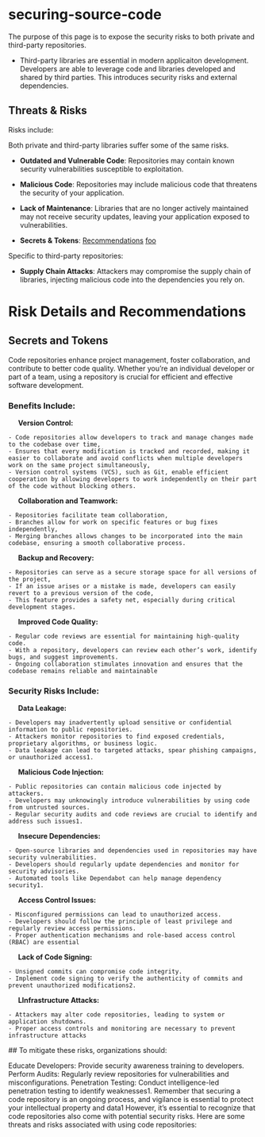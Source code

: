 # securing-source-code

The purpose of this page is to expose the security risks to both private and third-party repositories.

  -  Third-party libraries are essential in modern applicaiton development. Developers are able to leverage code and libraries developed and shared by third parties. This introduces security risks and external dependencies.

## Threats & Risks ##

Risks include:

Both private and third-party libraries suffer some of the same risks.

  -  **Outdated and Vulnerable Code**: Repositories may contain known security vulnerabilities susceptible to exploitation.
  -  **Malicious Code**: Repositories may include malicious code that threatens the security of your application.

  -  **Lack of Maintenance**: Libraries that are no longer actively maintained may not receive security updates, leaving your application exposed to vulnerabilities.
  -  **Secrets & Tokens**: [Recommendations](#secrets-and-tokens) [foo](#foo)

Specific to third-party repositories:
  -  **Supply Chain Attacks**: Attackers may compromise the supply chain of libraries, injecting malicious code into the dependencies you rely on.


# Risk Details and Recommendations

## Secrets and Tokens

Code repositories enhance project management, foster collaboration, and contribute to better code quality. Whether you’re an individual developer or part of a team, using a repository is crucial for efficient and effective software development.

  ### Benefits Include:

&nbsp;&nbsp;&nbsp;&nbsp;&nbsp;**Version Control:**
    
    - Code repositories allow developers to track and manage changes made to the codebase over time,
    - Ensures that every modification is tracked and recorded, making it easier to collaborate and avoid conflicts when multiple developers work on the same project simultaneously,
    - Version control systems (VCS), such as Git, enable efficient cooperation by allowing developers to work independently on their part of the code without blocking others.

&nbsp;&nbsp;&nbsp;&nbsp;&nbsp;**Collaboration and Teamwork:**

    - Repositories facilitate team collaboration,
    - Branches allow for work on specific features or bug fixes independently,
    - Merging branches allows changes to be incorporated into the main codebase, ensuring a smooth collaborative process.

&nbsp;&nbsp;&nbsp;&nbsp;&nbsp;**Backup and Recovery:**

    - Repositories can serve as a secure storage space for all versions of the project,
    - If an issue arises or a mistake is made, developers can easily revert to a previous version of the code,
    - This feature provides a safety net, especially during critical development stages.

&nbsp;&nbsp;&nbsp;&nbsp;&nbsp;**Improved Code Quality:**

    - Regular code reviews are essential for maintaining high-quality code.
    - With a repository, developers can review each other’s work, identify bugs, and suggest improvements.
    - Ongoing collaboration stimulates innovation and ensures that the codebase remains reliable and maintainable

### Security Risks Include:

&nbsp;&nbsp;&nbsp;&nbsp;&nbsp;**Data Leakage:**

    - Developers may inadvertently upload sensitive or confidential information to public repositories.
    - Attackers monitor repositories to find exposed credentials, proprietary algorithms, or business logic.
    - Data leakage can lead to targeted attacks, spear phishing campaigns, or unauthorized access1.

&nbsp;&nbsp;&nbsp;&nbsp;&nbsp;**Malicious Code Injection:**

    - Public repositories can contain malicious code injected by attackers.
    - Developers may unknowingly introduce vulnerabilities by using code from untrusted sources.
    - Regular security audits and code reviews are crucial to identify and address such issues1.


&nbsp;&nbsp;&nbsp;&nbsp;&nbsp;**Insecure Dependencies:**

    - Open-source libraries and dependencies used in repositories may have security vulnerabilities.
    - Developers should regularly update dependencies and monitor for security advisories.
    - Automated tools like Dependabot can help manage dependency security1.

&nbsp;&nbsp;&nbsp;&nbsp;&nbsp;**Access Control Issues:**

    - Misconfigured permissions can lead to unauthorized access.
    - Developers should follow the principle of least privilege and regularly review access permissions.
    - Proper authentication mechanisms and role-based access control (RBAC) are essential

&nbsp;&nbsp;&nbsp;&nbsp;&nbsp;**Lack of Code Signing:**

    - Unsigned commits can compromise code integrity.
    - Implement code signing to verify the authenticity of commits and prevent unauthorized modifications2.

&nbsp;&nbsp;&nbsp;&nbsp;&nbsp;**LInfrastructure Attacks:**

    - Attackers may alter code repositories, leading to system or application shutdowns.
    - Proper access controls and monitoring are necessary to prevent infrastructure attacks

<div id="foo">
## To mitigate these risks, organizations should:

Educate Developers: Provide security awareness training to developers.
Perform Audits: Regularly review repositories for vulnerabilities and misconfigurations.
Penetration Testing: Conduct intelligence-led penetration testing to identify weaknesses1.
Remember that securing a code repository is an ongoing process, and vigilance is essential to protect your intellectual property and data1
However, it’s essential to recognize that code repositories also come with potential security risks. Here are some threats and risks associated with using code repositories:
